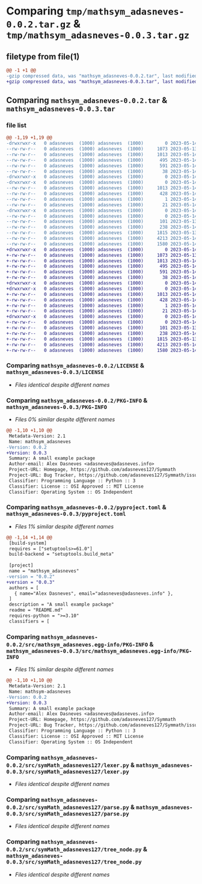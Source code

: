 # Comparing `tmp/mathsym_adasneves-0.0.2.tar.gz` & `tmp/mathsym_adasneves-0.0.3.tar.gz`

## filetype from file(1)

```diff
@@ -1 +1 @@
-gzip compressed data, was "mathsym_adasneves-0.0.2.tar", last modified: Sun May 14 18:10:38 2023, max compression
+gzip compressed data, was "mathsym_adasneves-0.0.3.tar", last modified: Sun May 14 18:14:11 2023, max compression
```

## Comparing `mathsym_adasneves-0.0.2.tar` & `mathsym_adasneves-0.0.3.tar`

### file list

```diff
@@ -1,19 +1,19 @@
-drwxrwxr-x   0 adasneves  (1000) adasneves  (1000)        0 2023-05-14 18:10:38.235368 mathsym_adasneves-0.0.2/
--rw-rw-r--   0 adasneves  (1000) adasneves  (1000)     1073 2023-05-13 19:33:38.000000 mathsym_adasneves-0.0.2/LICENSE
--rw-rw-r--   0 adasneves  (1000) adasneves  (1000)     1013 2023-05-14 18:10:38.235368 mathsym_adasneves-0.0.2/PKG-INFO
--rw-rw-r--   0 adasneves  (1000) adasneves  (1000)      495 2023-05-14 18:07:21.000000 mathsym_adasneves-0.0.2/README.md
--rw-rw-r--   0 adasneves  (1000) adasneves  (1000)      591 2023-05-14 18:10:20.000000 mathsym_adasneves-0.0.2/pyproject.toml
--rw-rw-r--   0 adasneves  (1000) adasneves  (1000)       38 2023-05-14 18:10:38.235368 mathsym_adasneves-0.0.2/setup.cfg
-drwxrwxr-x   0 adasneves  (1000) adasneves  (1000)        0 2023-05-14 18:10:38.231368 mathsym_adasneves-0.0.2/src/
-drwxrwxr-x   0 adasneves  (1000) adasneves  (1000)        0 2023-05-14 18:10:38.235368 mathsym_adasneves-0.0.2/src/mathsym_adasneves.egg-info/
--rw-rw-r--   0 adasneves  (1000) adasneves  (1000)     1013 2023-05-14 18:10:38.000000 mathsym_adasneves-0.0.2/src/mathsym_adasneves.egg-info/PKG-INFO
--rw-rw-r--   0 adasneves  (1000) adasneves  (1000)      428 2023-05-14 18:10:38.000000 mathsym_adasneves-0.0.2/src/mathsym_adasneves.egg-info/SOURCES.txt
--rw-rw-r--   0 adasneves  (1000) adasneves  (1000)        1 2023-05-14 18:10:38.000000 mathsym_adasneves-0.0.2/src/mathsym_adasneves.egg-info/dependency_links.txt
--rw-rw-r--   0 adasneves  (1000) adasneves  (1000)       21 2023-05-14 18:10:38.000000 mathsym_adasneves-0.0.2/src/mathsym_adasneves.egg-info/top_level.txt
-drwxrwxr-x   0 adasneves  (1000) adasneves  (1000)        0 2023-05-14 18:10:38.235368 mathsym_adasneves-0.0.2/src/symMath_adasneves127/
--rw-rw-r--   0 adasneves  (1000) adasneves  (1000)        0 2023-05-14 18:10:10.000000 mathsym_adasneves-0.0.2/src/symMath_adasneves127/__init__.py
--rw-rw-r--   0 adasneves  (1000) adasneves  (1000)      101 2023-05-13 19:33:38.000000 mathsym_adasneves-0.0.2/src/symMath_adasneves127/eq_token.py
--rw-rw-r--   0 adasneves  (1000) adasneves  (1000)      238 2023-05-14 18:10:05.000000 mathsym_adasneves-0.0.2/src/symMath_adasneves127/eqation.py
--rw-rw-r--   0 adasneves  (1000) adasneves  (1000)     1815 2023-05-13 19:33:38.000000 mathsym_adasneves-0.0.2/src/symMath_adasneves127/lexer.py
--rw-rw-r--   0 adasneves  (1000) adasneves  (1000)     4213 2023-05-14 18:08:12.000000 mathsym_adasneves-0.0.2/src/symMath_adasneves127/parse.py
--rw-rw-r--   0 adasneves  (1000) adasneves  (1000)     1580 2023-05-14 17:32:52.000000 mathsym_adasneves-0.0.2/src/symMath_adasneves127/tree_node.py
+drwxrwxr-x   0 adasneves  (1000) adasneves  (1000)        0 2023-05-14 18:14:11.984162 mathsym_adasneves-0.0.3/
+-rw-rw-r--   0 adasneves  (1000) adasneves  (1000)     1073 2023-05-13 19:33:38.000000 mathsym_adasneves-0.0.3/LICENSE
+-rw-rw-r--   0 adasneves  (1000) adasneves  (1000)     1013 2023-05-14 18:14:11.980162 mathsym_adasneves-0.0.3/PKG-INFO
+-rw-rw-r--   0 adasneves  (1000) adasneves  (1000)      495 2023-05-14 18:07:21.000000 mathsym_adasneves-0.0.3/README.md
+-rw-rw-r--   0 adasneves  (1000) adasneves  (1000)      591 2023-05-14 18:13:57.000000 mathsym_adasneves-0.0.3/pyproject.toml
+-rw-rw-r--   0 adasneves  (1000) adasneves  (1000)       38 2023-05-14 18:14:11.984162 mathsym_adasneves-0.0.3/setup.cfg
+drwxrwxr-x   0 adasneves  (1000) adasneves  (1000)        0 2023-05-14 18:14:11.976162 mathsym_adasneves-0.0.3/src/
+drwxrwxr-x   0 adasneves  (1000) adasneves  (1000)        0 2023-05-14 18:14:11.980162 mathsym_adasneves-0.0.3/src/mathsym_adasneves.egg-info/
+-rw-rw-r--   0 adasneves  (1000) adasneves  (1000)     1013 2023-05-14 18:14:11.000000 mathsym_adasneves-0.0.3/src/mathsym_adasneves.egg-info/PKG-INFO
+-rw-rw-r--   0 adasneves  (1000) adasneves  (1000)      428 2023-05-14 18:14:11.000000 mathsym_adasneves-0.0.3/src/mathsym_adasneves.egg-info/SOURCES.txt
+-rw-rw-r--   0 adasneves  (1000) adasneves  (1000)        1 2023-05-14 18:14:11.000000 mathsym_adasneves-0.0.3/src/mathsym_adasneves.egg-info/dependency_links.txt
+-rw-rw-r--   0 adasneves  (1000) adasneves  (1000)       21 2023-05-14 18:14:11.000000 mathsym_adasneves-0.0.3/src/mathsym_adasneves.egg-info/top_level.txt
+drwxrwxr-x   0 adasneves  (1000) adasneves  (1000)        0 2023-05-14 18:14:11.980162 mathsym_adasneves-0.0.3/src/symMath_adasneves127/
+-rw-rw-r--   0 adasneves  (1000) adasneves  (1000)        0 2023-05-14 18:10:10.000000 mathsym_adasneves-0.0.3/src/symMath_adasneves127/__init__.py
+-rw-rw-r--   0 adasneves  (1000) adasneves  (1000)      101 2023-05-13 19:33:38.000000 mathsym_adasneves-0.0.3/src/symMath_adasneves127/eq_token.py
+-rw-rw-r--   0 adasneves  (1000) adasneves  (1000)      238 2023-05-14 18:10:05.000000 mathsym_adasneves-0.0.3/src/symMath_adasneves127/eqation.py
+-rw-rw-r--   0 adasneves  (1000) adasneves  (1000)     1815 2023-05-13 19:33:38.000000 mathsym_adasneves-0.0.3/src/symMath_adasneves127/lexer.py
+-rw-rw-r--   0 adasneves  (1000) adasneves  (1000)     4213 2023-05-14 18:08:12.000000 mathsym_adasneves-0.0.3/src/symMath_adasneves127/parse.py
+-rw-rw-r--   0 adasneves  (1000) adasneves  (1000)     1580 2023-05-14 17:32:52.000000 mathsym_adasneves-0.0.3/src/symMath_adasneves127/tree_node.py
```

### Comparing `mathsym_adasneves-0.0.2/LICENSE` & `mathsym_adasneves-0.0.3/LICENSE`

 * *Files identical despite different names*

### Comparing `mathsym_adasneves-0.0.2/PKG-INFO` & `mathsym_adasneves-0.0.3/PKG-INFO`

 * *Files 0% similar despite different names*

```diff
@@ -1,10 +1,10 @@
 Metadata-Version: 2.1
 Name: mathsym_adasneves
-Version: 0.0.2
+Version: 0.0.3
 Summary: A small example package
 Author-email: Alex Dasneves <adasneves@adasneves.info>
 Project-URL: Homepage, https://github.com/adasneves127/Symmath
 Project-URL: Bug Tracker, https://github.com/adasneves127/Symmath/issues
 Classifier: Programming Language :: Python :: 3
 Classifier: License :: OSI Approved :: MIT License
 Classifier: Operating System :: OS Independent
```

### Comparing `mathsym_adasneves-0.0.2/pyproject.toml` & `mathsym_adasneves-0.0.3/pyproject.toml`

 * *Files 1% similar despite different names*

```diff
@@ -1,14 +1,14 @@
 [build-system]
 requires = ["setuptools>=61.0"]
 build-backend = "setuptools.build_meta"
 
 [project]
 name = "mathsym_adasneves"
-version = "0.0.2"
+version = "0.0.3"
 authors = [
   { name="Alex Dasneves", email="adasneves@adasneves.info" },
 ]
 description = "A small example package"
 readme = "README.md"
 requires-python = ">=3.10"
 classifiers = [
```

### Comparing `mathsym_adasneves-0.0.2/src/mathsym_adasneves.egg-info/PKG-INFO` & `mathsym_adasneves-0.0.3/src/mathsym_adasneves.egg-info/PKG-INFO`

 * *Files 1% similar despite different names*

```diff
@@ -1,10 +1,10 @@
 Metadata-Version: 2.1
 Name: mathsym-adasneves
-Version: 0.0.2
+Version: 0.0.3
 Summary: A small example package
 Author-email: Alex Dasneves <adasneves@adasneves.info>
 Project-URL: Homepage, https://github.com/adasneves127/Symmath
 Project-URL: Bug Tracker, https://github.com/adasneves127/Symmath/issues
 Classifier: Programming Language :: Python :: 3
 Classifier: License :: OSI Approved :: MIT License
 Classifier: Operating System :: OS Independent
```

### Comparing `mathsym_adasneves-0.0.2/src/symMath_adasneves127/lexer.py` & `mathsym_adasneves-0.0.3/src/symMath_adasneves127/lexer.py`

 * *Files identical despite different names*

### Comparing `mathsym_adasneves-0.0.2/src/symMath_adasneves127/parse.py` & `mathsym_adasneves-0.0.3/src/symMath_adasneves127/parse.py`

 * *Files identical despite different names*

### Comparing `mathsym_adasneves-0.0.2/src/symMath_adasneves127/tree_node.py` & `mathsym_adasneves-0.0.3/src/symMath_adasneves127/tree_node.py`

 * *Files identical despite different names*

